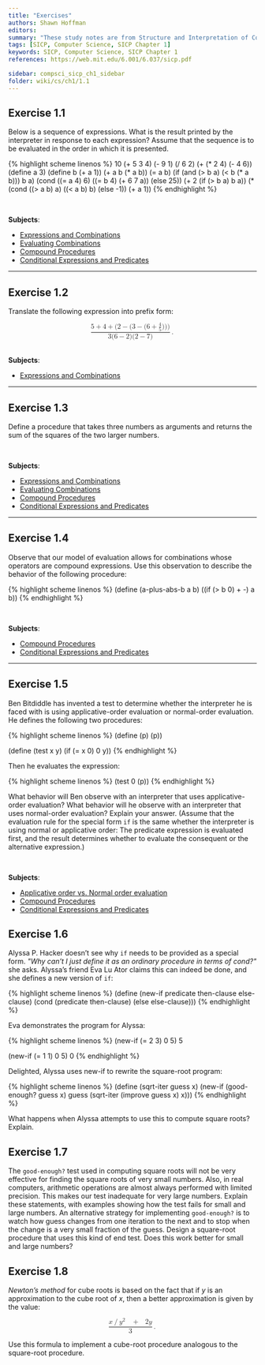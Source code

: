 ```yaml
---
title: "Exercises"
authors: Shawn Hoffman
editors: 
summary: "These study notes are from Structure and Interpretation of Computer Programs - 2nd Edition (MIT Electrical Engineering and Computer Science) by Abelson, H. and Sussman, G."
tags: [SICP, Computer Science, SICP Chapter 1]
keywords: SICP, Computer Science, SICP Chapter 1
references: https://web.mit.edu/6.001/6.037/sicp.pdf

sidebar: compsci_sicp_ch1_sidebar
folder: wiki/cs/ch1/1.1
---
```


## Exercise 1.1

Below is a sequence of expressions. What is the result printed by the interpreter in response to each expression? Assume that the sequence is to be evaluated in the order in which it is presented.

{% highlight scheme linenos %}
10
(+ 5 3 4)
(- 9 1)
(/ 6 2)
(+ (* 2 4) (- 4 6))
(define a 3)
(define b (+ a 1))
(+ a b (* a b))
(= a b)
(if (and (> b a) (< b (* a b)))
    b
    a)
(cond ((= a 4) 6)
      ((= b 4) (+ 6 7 a))
      (else 25))
(+ 2 (if (> b a) b a))
(* (cond ((> a b) a)
         ((< a b) b)
         (else -1))
   (+ a 1))
{% endhighlight %}

<br>

**Subjects**:

- [Expressions and Combinations](/wiki/cs/sicp/ch1/1.1/expressions_and_combinations/)
- [Evaluating Combinations](/wiki/cs/sicp/ch1/1.1/evaluating_combinations/)
- [Compound Procedures](/wiki/cs/sicp/ch1/1.1/compound_procedures/)
- [Conditional Expressions and Predicates](/wiki/cs/sicp/ch1/1.1/conditional_expressions_and_predicates/)

---

## Exercise 1.2

Translate the following expression into prefix form:

<math xmlns="https://www.w3.org/TR/MathML3/" display="block">
  <mrow class="MJX-TeXAtom-ORD">
    <mfrac>
      <mrow>
        <mn>5</mn>
        <mo>+</mo>
        <mn>4</mn>
        <mo>+</mo>
        <mo stretchy="false">(</mo>
        <mn>2</mn>
        <mo>&#x2212;<!-- − --></mo>
        <mo stretchy="false">(</mo>
        <mn>3</mn>
        <mo>&#x2212;<!-- − --></mo>
        <mo stretchy="false">(</mo>
        <mn>6</mn>
        <mo>+</mo>
        <mfrac>
          <mn>4</mn>
          <mn>5</mn>
        </mfrac>
        <mo stretchy="false">)</mo>
        <mo stretchy="false">)</mo>
        <mo stretchy="false">)</mo>
      </mrow>
      <mrow>
        <mn>3</mn>
        <mo stretchy="false">(</mo>
        <mn>6</mn>
        <mo>&#x2212;<!-- − --></mo>
        <mn>2</mn>
        <mo stretchy="false">)</mo>
        <mo stretchy="false">(</mo>
        <mn>2</mn>
        <mo>&#x2212;<!-- − --></mo>
        <mn>7</mn>
        <mo stretchy="false">)</mo>
      </mrow>
    </mfrac>
    <mo>.</mo>
  </mrow>
</math>

<br>

**Subjects**:

- [Expressions and Combinations](/wiki/cs/sicp/ch1/1.1/expressions_and_combinations/)

---

## Exercise 1.3

Define a procedure that takes three numbers as arguments and returns the sum of the squares of the two larger numbers.

<br>

**Subjects**:

- [Expressions and Combinations](/wiki/cs/sicp/ch1/1.1/expressions_and_combinations/)
- [Evaluating Combinations](/wiki/cs/sicp/ch1/1.1/evaluating_combinations/)
- [Compound Procedures](/wiki/cs/sicp/ch1/1.1/compound_procedures/)
- [Conditional Expressions and Predicates](/wiki/cs/sicp/ch1/1.1/conditional_expressions_and_predicates/)

---

## Exercise 1.4

Observe that our model of evaluation allows for combinations whose operators are compound expressions. Use this observation to describe the behavior of the following procedure:

{% highlight scheme linenos %}
(define (a-plus-abs-b a b)
    ((if (> b 0) + -) a b))
{% endhighlight %}

<br>

**Subjects**:

- [Compound Procedures](/wiki/cs/sicp/ch1/1.1/compound_procedures/)
- [Conditional Expressions and Predicates](/wiki/cs/sicp/ch1/1.1/conditional_expressions_and_predicates/)

---

## Exercise 1.5

Ben Bitdiddle has invented a test to determine whether the interpreter he is faced with is  using applicative-order evaluation or normal-order evaluation. He defines the following two procedures:

{% highlight scheme linenos %}
(define (p) (p))

(define (test x y)
(if (= x 0)
    0
    y))
{% endhighlight %}

Then he evaluates the expression:

{% highlight scheme linenos %}
(test 0 (p))
{% endhighlight %}

What behavior will Ben observe with an interpreter that uses applicative-order evaluation? What behavior will he observe with an interpreter that uses normal-order evaluation? Explain your answer. (Assume that the evaluation rule for the special form `if` is the same whether the interpreter is using normal or applicative order: The predicate expression is evaluated first, and the result determines whether to evaluate  the consequent or the alternative expression.)

<br>

**Subjects**:

- [Applicative order vs. Normal order evaluation](/wiki/cs/sicp/ch1/1.1/the_substitution_model/#applicative-order-vs-normal-order)
- [Compound Procedures](/wiki/cs/sicp/ch1/1.1/compound_procedures/)
- [Conditional Expressions and Predicates](/wiki/cs/sicp/ch1/1.1/conditional_expressions_and_predicates/)

## Exercise 1.6

Alyssa P. Hacker doesn’t see why `if` needs to be provided as a special form. *"Why can’t I just define it as an ordinary procedure in terms of cond?"* she asks. Alyssa’s friend Eva Lu Ator claims this can indeed be done, and she defines a new version of `if`:

{% highlight scheme linenos %}
(define (new-if predicate then-clause else-clause)
    (cond (predicate then-clause)
        (else else-clause)))
{% endhighlight %}

Eva demonstrates the program for Alyssa:

{% highlight scheme linenos %}
(new-if (= 2 3) 0 5)
5

(new-if (= 1 1) 0 5)
0
{% endhighlight %}

Delighted, Alyssa uses new-if to rewrite the square-root program:

{% highlight scheme linenos %}
(define (sqrt-iter guess x) (new-if (good-enough? guess x)
                guess
                (sqrt-iter (improve guess x) x)))
{% endhighlight %}

What happens when Alyssa attempts to use this to compute square roots? Explain.

## Exercise 1.7

The `good-enough?` test used in computing square roots will not be very effective for finding the square roots of very small numbers. Also, in real computers, arithmetic operations are almost always performed with limited precision. This makes our test inadequate for very large numbers. Explain these statements, with examples showing how the test fails for small and large numbers. An alternative strategy for implementing `good-enough?` is to watch how guess changes from one iteration to the next and to stop when the change is a very small fraction of the guess. Design a square-root procedure that uses this kind of end test. Does this work better for small and large numbers?

## Exercise 1.8

*Newton’s method* for cube roots is based on the fact that if *y* is an approximation to the cube root of *x*, then a better approximation is given by the value:

<math xmlns="https://www.w3.org/TR/MathML3/" display="block">
    <mfrac>
        <mrow>
            <mi>x</mi>
            <mo>/</mo>
            <msup>
                <mi>y</mi>
                <mn>2</mn>
            </msup>
            <mo>&#xA0;</mo>
            <mo>+</mo>
            <mo>&#x2009;</mo>
            <mn>2</mn>
            <mi>y</mi>
        </mrow>
        <mn>3</mn>
    </mfrac>
    <mo>.</mo>
</math>

Use this formula to implement a cube-root procedure analogous to the square-root procedure.
